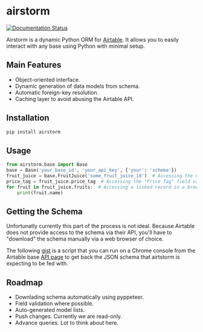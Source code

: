 # airstorm

[![Documentation Status](https://readthedocs.org/projects/airstorm/badge/?version=latest)](https://airstorm.readthedocs.io/en/latest/?badge=latest)

Airstorm is a dynamic Python ORM for [Airtable](https://airtable.com). It allows you to easily interact with any base using Python with minimal setup.

## Main Features

* Object-oriented interface.
* Dynamic generation of data models from schema.
* Automatic foreign-key resolution.
* Caching layer to avoid abusing the Airtable API.

## Installation

```bash
pip install airstorm
```

## Usage

```python
from airstorm.base import Base
base = Base('your_base_id', 'your_api_key', {'your': 'schema'})
fruit_juice = base.FruitJuice('some_fruit_juice_id')  # Accessing the model for the "Fruit Juices" table.
price_tag = fruit_juice.price_tag  # Accessing the "Price Tag" field value.
for fruit in fruit_juice.fruits:  # Accessing a linked record in a breeze.
    print(fruit.name)
```

## Getting the Schema

Unfortunatly currently this part of the process is not ideal.
Because Airtable does not provide access to the schema via their API, you'll have to "download" the schema manually via a web browser of choice.

The following [gist](https://gist.github.com/douglaslassance/0ba26f2cf2aa9bb21a521ba07d751244) is a script that you can run on a Chrome console from the Airtable base [API page](https://airtable.com/api) to get back the JSON schema that airtstorm is expecting to be fed with.

## Roadmap

* Downlading schema automatically using pyppeteer.
* Field validation where possible.
* Auto-generated model lists.
* Push changes. Currently we are read-only.
* Advance queries. Lot to think about here.
